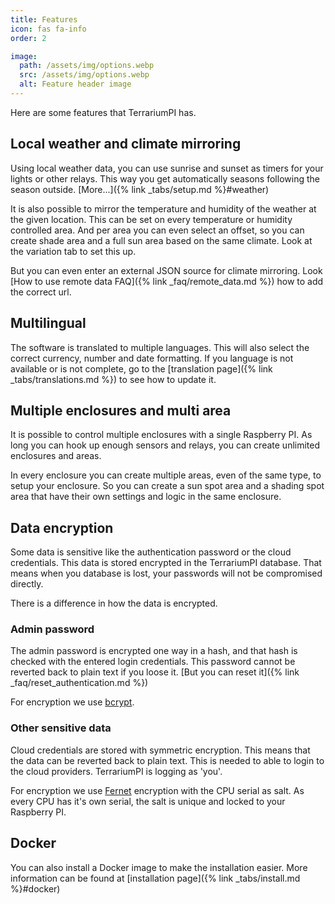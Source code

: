 ```yaml
---
title: Features
icon: fas fa-info
order: 2

image:
  path: /assets/img/options.webp
  src: /assets/img/options.webp
  alt: Feature header image
---
```

Here are some features that TerrariumPI has.

## Local weather and climate mirroring

Using local weather data, you can use sunrise and sunset as timers for your lights or other relays. This way you get automatically seasons following the season outside. [More...]({% link _tabs/setup.md %}#weather)

It is also possible to mirror the temperature and humidity of the weather at the given location. This can be set on every temperature or humidity controlled area. And per area you can even select an offset, so you can create shade area and a full sun area based on the same climate. Look at the variation tab to set this up.

But you can even enter an external JSON source for climate mirroring. Look [How to use remote data FAQ]({% link _faq/remote_data.md %}) how to add the correct url.

## Multilingual

The software is translated to multiple languages. This will also select the correct currency, number and date formatting. If you language is not available or is not complete, go to the [translation page]({% link _tabs/translations.md %}) to see how to update it.

## Multiple enclosures and multi area

It is possible to control multiple enclosures with a single Raspberry PI. As long you can hook up enough sensors and relays, you can create unlimited enclosures and areas.

In every enclosure you can create multiple areas, even of the same type, to setup your enclosure. So you can create a sun spot area and a shading spot area that have their own settings and logic in the same enclosure.

## Data encryption

Some data is sensitive like the authentication password or the cloud credentials. This data is stored encrypted in the TerrariumPI database. That means when you database is lost, your passwords will not be compromised directly.

There is a difference in how the data is encrypted.

### Admin password

The admin password is encrypted one way in a hash, and that hash is checked with the entered login credentials. This password cannot be reverted back to plain text if you loose it. [But you can reset it]({% link _faq/reset_authentication.md %})

For encryption we use [bcrypt](https://en.wikipedia.org/wiki/Bcrypt).

### Other sensitive data

Cloud credentials are stored with symmetric encryption. This means that the data can be reverted back to plain text. This is needed to able to login to the cloud providers. TerrariumPI is logging as 'you'.

For encryption we use [Fernet](https://cryptography.io/en/latest/fernet/#using-passwords-with-fernet) encryption with the CPU serial as salt. As every CPU has it's own serial, the salt is unique and locked to your Raspberry PI.

## Docker

You can also install a Docker image to make the installation easier. More information can be found at [installation page]({% link _tabs/install.md %}#docker)
